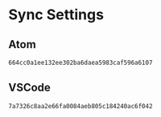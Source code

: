 # Sync Settings

## Atom

```txt
664cc0a1ee132ee302ba6daea5983caf596a6107
```

## VSCode

```txt
7a7326c8aa2e66fa0084aeb805c184240ac6f042
```
